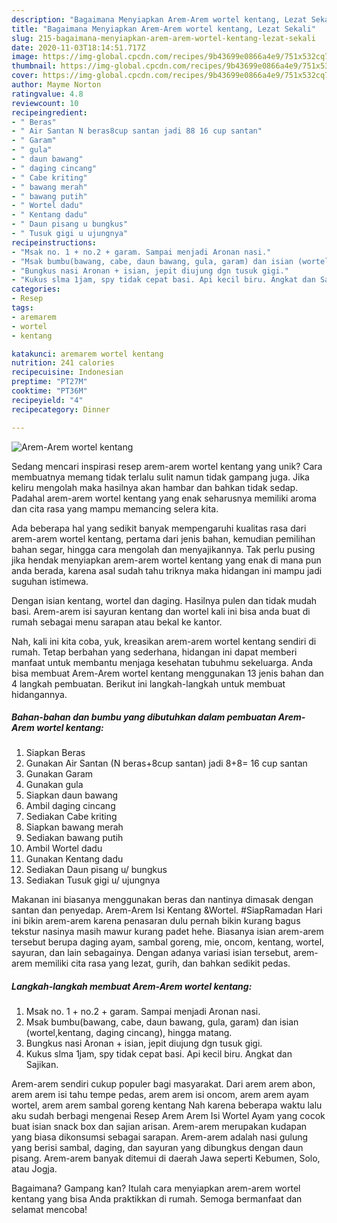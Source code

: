 ```yaml
---
description: "Bagaimana Menyiapkan Arem-Arem wortel kentang, Lezat Sekali"
title: "Bagaimana Menyiapkan Arem-Arem wortel kentang, Lezat Sekali"
slug: 215-bagaimana-menyiapkan-arem-arem-wortel-kentang-lezat-sekali
date: 2020-11-03T18:14:51.717Z
image: https://img-global.cpcdn.com/recipes/9b43699e0866a4e9/751x532cq70/arem-arem-wortel-kentang-foto-resep-utama.jpg
thumbnail: https://img-global.cpcdn.com/recipes/9b43699e0866a4e9/751x532cq70/arem-arem-wortel-kentang-foto-resep-utama.jpg
cover: https://img-global.cpcdn.com/recipes/9b43699e0866a4e9/751x532cq70/arem-arem-wortel-kentang-foto-resep-utama.jpg
author: Mayme Norton
ratingvalue: 4.8
reviewcount: 10
recipeingredient:
- " Beras"
- " Air Santan N beras8cup santan jadi 88 16 cup santan"
- " Garam"
- " gula"
- " daun bawang"
- " daging cincang"
- " Cabe kriting"
- " bawang merah"
- " bawang putih"
- " Wortel dadu"
- " Kentang dadu"
- " Daun pisang u bungkus"
- " Tusuk gigi u ujungnya"
recipeinstructions:
- "Msak no. 1 + no.2 + garam. Sampai menjadi Aronan nasi."
- "Msak bumbu(bawang, cabe, daun bawang, gula, garam) dan isian (wortel,kentang, daging cincang), hingga matang."
- "Bungkus nasi Aronan + isian, jepit diujung dgn tusuk gigi."
- "Kukus slma 1jam, spy tidak cepat basi. Api kecil biru. Angkat dan Sajikan."
categories:
- Resep
tags:
- aremarem
- wortel
- kentang

katakunci: aremarem wortel kentang 
nutrition: 241 calories
recipecuisine: Indonesian
preptime: "PT27M"
cooktime: "PT36M"
recipeyield: "4"
recipecategory: Dinner

---
```



![Arem-Arem wortel kentang](https://img-global.cpcdn.com/recipes/9b43699e0866a4e9/751x532cq70/arem-arem-wortel-kentang-foto-resep-utama.jpg)

Sedang mencari inspirasi resep arem-arem wortel kentang yang unik? Cara membuatnya memang tidak terlalu sulit namun tidak gampang juga. Jika keliru mengolah maka hasilnya akan hambar dan bahkan tidak sedap. Padahal arem-arem wortel kentang yang enak seharusnya memiliki aroma dan cita rasa yang mampu memancing selera kita.

Ada beberapa hal yang sedikit banyak mempengaruhi kualitas rasa dari arem-arem wortel kentang, pertama dari jenis bahan, kemudian pemilihan bahan segar, hingga cara mengolah dan menyajikannya. Tak perlu pusing jika hendak menyiapkan arem-arem wortel kentang yang enak di mana pun anda berada, karena asal sudah tahu triknya maka hidangan ini mampu jadi suguhan istimewa.

Dengan isian kentang, wortel dan daging. Hasilnya pulen dan tidak mudah basi. Arem-arem isi sayuran kentang dan wortel kali ini bisa anda buat di rumah sebagai menu sarapan atau bekal ke kantor.


Nah, kali ini kita coba, yuk, kreasikan arem-arem wortel kentang sendiri di rumah. Tetap berbahan yang sederhana, hidangan ini dapat memberi manfaat untuk membantu menjaga kesehatan tubuhmu sekeluarga. Anda bisa membuat Arem-Arem wortel kentang menggunakan 13 jenis bahan dan 4 langkah pembuatan. Berikut ini langkah-langkah untuk membuat hidangannya.

<!--inarticleads1-->

##### Bahan-bahan dan bumbu yang dibutuhkan dalam pembuatan Arem-Arem wortel kentang:

1. Siapkan  Beras
1. Gunakan  Air Santan (N beras+8cup santan) jadi 8+8= 16 cup santan
1. Gunakan  Garam
1. Gunakan  gula
1. Siapkan  daun bawang
1. Ambil  daging cincang
1. Sediakan  Cabe kriting
1. Siapkan  bawang merah
1. Sediakan  bawang putih
1. Ambil  Wortel dadu
1. Gunakan  Kentang dadu
1. Sediakan  Daun pisang u/ bungkus
1. Sediakan  Tusuk gigi u/ ujungnya


Makanan ini biasanya menggunakan beras dan nantinya dimasak dengan santan dan penyedap. Arem-Arem Isi Kentang &amp;Wortel. #SiapRamadan Hari ini bikin arem-arem karena penasaran dulu pernah bikin kurang bagus tekstur nasinya masih mawur kurang padet hehe. Biasanya isian arem-arem tersebut berupa daging ayam, sambal goreng, mie, oncom, kentang, wortel, sayuran, dan lain sebagainya. Dengan adanya variasi isian tersebut, arem-arem memiliki cita rasa yang lezat, gurih, dan bahkan sedikit pedas. 

<!--inarticleads2-->

##### Langkah-langkah membuat Arem-Arem wortel kentang:

1. Msak no. 1 + no.2 + garam. Sampai menjadi Aronan nasi.
1. Msak bumbu(bawang, cabe, daun bawang, gula, garam) dan isian (wortel,kentang, daging cincang), hingga matang.
1. Bungkus nasi Aronan + isian, jepit diujung dgn tusuk gigi.
1. Kukus slma 1jam, spy tidak cepat basi. Api kecil biru. Angkat dan Sajikan.


Arem-arem sendiri cukup populer bagi masyarakat. Dari arem arem abon, arem arem isi tahu tempe pedas, arem arem isi oncom, arem arem ayam wortel, arem arem sambal goreng kentang Nah karena beberapa waktu lalu aku sudah berbagi mengenai Resep Arem Arem Isi Wortel Ayam yang cocok buat isian snack box dan sajian arisan. Arem-arem merupakan kudapan yang biasa dikonsumsi sebagai sarapan. Arem-arem adalah nasi gulung yang berisi sambal, daging, dan sayuran yang dibungkus dengan daun pisang. Arem-arem banyak ditemui di daerah Jawa seperti Kebumen, Solo, atau Jogja. 

Bagaimana? Gampang kan? Itulah cara menyiapkan arem-arem wortel kentang yang bisa Anda praktikkan di rumah. Semoga bermanfaat dan selamat mencoba!
